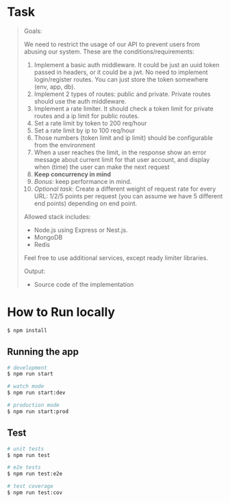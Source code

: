 # Task

> Goals:
> 
> We need to restrict the usage of our API to prevent users from abusing our system. These are the conditions/requirements:
> 
> 1. Implement a basic auth middleware. It could be just an uuid token passed in headers, or it could be a jwt. No need to implement login/register routes. You can just store the token somewhere (env, app, db).
> 2. Implement 2 types of routes: public and private. Private routes should use the auth middleware.
> 3. Implement a rate limiter. It should check a token limit for private routes and a ip limit for public routes.
> 4. Set a rate limit by token to 200 req/hour
> 5. Set a rate limit by ip to 100 req/hour
> 6. Those numbers (token limit and ip limit) should be configurable from the environment
> 7. When a user reaches the limit, in the response show an error message about current limit for that user account, and display when (time) the user can make the next request
> 8. **Keep concurrency in mind**
> 9. _Bonus_: keep performance in mind.
> 10. _Optional task_: Create a different weight of request rate for every URL: 1/2/5 points per request (you can assume we have 5 different end points) depending on end point.
> 
> Allowed stack includes:
> - Node.js using Express or Nest.js.
> - MongoDB
> - Redis
> 
> Feel free to use additional services, except ready limiter libraries.
> 
> Output:
> - Source code of the implementation


# How to Run locally

[//]: # (TODO: Docker, production like setup)
[//]: # (TODO: config, locayion)
[//]: # (TODO: tests point by point)
[//]: # (TODO: style formatting)
[//]: # (TODO: Readme - howto)
[//]: # (TODO: cleanup used libraries)


```bash
$ npm install
```

## Running the app

```bash
# development
$ npm run start

# watch mode
$ npm run start:dev

# production mode
$ npm run start:prod
```

## Test

```bash
# unit tests
$ npm run test

# e2e tests
$ npm run test:e2e

# test coverage
$ npm run test:cov
```

